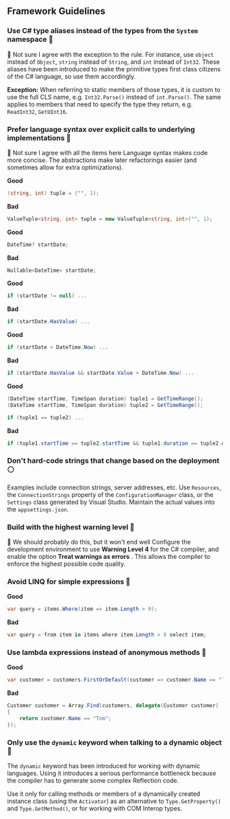 ## Framework Guidelines

### Use C# type aliases instead of the types from the `System` namespace :red_circle:
:police_car: Not sure I agree with the exception to the rule.
For instance, use `object` instead of `Object`, `string` instead of `String`, and `int` instead of `Int32`. These aliases have been introduced to make the primitive types first class citizens of the C# language, so use them accordingly.

**Exception:** When referring to static members of those types, it is custom to use the full CLS name, e.g. `Int32.Parse()` instead of `int.Parse()`. The same applies to members that need to specify the type they return, e.g. `ReadInt32`, `GetUInt16`.

### Prefer language syntax over explicit calls to underlying implementations :red_circle:
:police_car: Not sure I agree with all the items here
Language syntax makes code more concise. The abstractions make later refactorings easier (and sometimes allow for extra optimizations).

**Good**
``` c#
(string, int) tuple = ("", 1);
```
**Bad**
``` c#
ValueTuple<string, int> tuple = new ValueTuple<string, int>("", 1);
```

**Good**
``` c#
DateTime? startDate;
```
**Bad**
``` c#
Nullable<DateTime> startDate;
```

**Good**
``` c#
if (startDate != null) ...
```
**Bad**
``` c#
if (startDate.HasValue) ...
```

**Good**
``` c#
if (startDate > DateTime.Now) ...
```
**Bad**
``` c#
if (startDate.HasValue && startDate.Value > DateTime.Now) ...
```

**Good**
``` c#
(DateTime startTime, TimeSpan duration) tuple1 = GetTimeRange();
(DateTime startTime, TimeSpan duration) tuple2 = GetTimeRange();

if (tuple1 == tuple2) ...
```
**Bad**
``` c#
if (tuple1.startTime == tuple2.startTime && tuple1.duration == tuple2.duration) ...
```

### Don't hard-code strings that change based on the deployment :white_circle:
Examples include connection strings, server addresses, etc. Use `Resources`, the `ConnectionStrings` property of the `ConfigurationManager` class, or the `Settings` class generated by Visual Studio. Maintain the actual values into the `appsettings.json`.

### Build with the highest warning level :red_circle:
:police_car: We should probably do this, but it won't end well
Configure the development environment to use **Warning Level 4** for the C# compiler, and enable the option **Treat warnings as errors** . This allows the compiler to enforce the highest possible code quality.

### Avoid LINQ for simple expressions :red_circle:

**Good**
``` c#
var query = items.Where(item => item.Length > 0);
```

**Bad**
``` c#
var query = from item in items where item.Length > 0 select item;
```

### Use lambda expressions instead of anonymous methods :red_circle:

**Good**
``` c#
var customer = customers.FirstOrDefault(customer => customer.Name == "Tom");
```

**Bad**
``` c#
Customer customer = Array.Find(customers, delegate(Customer customer)
{
	return customer.Name == "Tom";
});
```

### Only use the `dynamic` keyword when talking to a dynamic object :red_circle:
The `dynamic` keyword has been introduced for working with dynamic languages. Using it introduces a serious performance bottleneck because the compiler has to generate some complex Reflection code.

Use it only for calling methods or members of a dynamically created instance class (using the `Activator`) as an alternative to `Type.GetProperty()` and `Type.GetMethod()`, or for working with COM Interop types.
